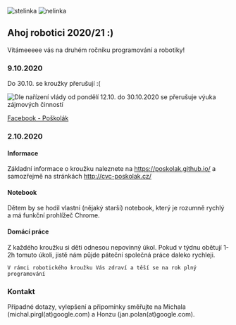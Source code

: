 ![stelinka](https://poskolak.github.io/stelinka)
![nelinka](https://poskolak.github.io/nelinka)


## Ahoj robotici 2020/21 :)

Vítámeeeee vás na druhém ročníku programování a robotiky!

### 9.10.2020
Do 30.10. se kroužky přerušují :(

![Dle nařízení vlády od pondělí 12.10. do 30.10.2020 se přerušuje výuka zájmových činností](https://raw.githubusercontent.com/Poskolak/poskolak.github.io/main/2020-10-09_11-49.png)

[Facebook - Poškolák](https://www.facebook.com/Centrum-voln%C3%A9ho-%C4%8Dasu-Po%C5%A1kol%C3%A1k-os-674276742707536/)


### 2.10.2020
#### Informace
Základní informace o kroužku naleznete na https://poskolak.github.io/ a samozřejmě na stránkách http://cvc-poskolak.cz/ 

#### Notebook
Dětem by se hodil vlastní (nějaký starší) notebook, který je rozumně rychlý a má funkční prohlížeč Chrome.

#### Domácí práce
Z každého kroužku si děti odnesou nepovinný úkol. Pokud v týdnu obětují 1-2h tomuto úkoli, jistě nám půjde páteční společná práce daleko rychleji.

```V rámci robotického kroužku Vás zdraví a těší se na rok plný programování```

### Kontakt

Případné dotazy, vylepšení a připomínky směřujte na Michala (michal.pirgl(at)google.com) a Honzu (jan.polan(at)google.com).
